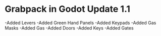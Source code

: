 # Grabpack in Godot Update 1.1
-Added Levers
-Added Green Hand Panels
-Added Keypads
-Added Gas Masks
-Added Gas
-Added Doors
-Added Keys
-Added Gates
